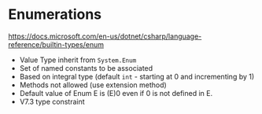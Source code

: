 # Enumerations
https://docs.microsoft.com/en-us/dotnet/csharp/language-reference/builtin-types/enum
- Value Type inherit from ```System.Enum```
- Set of named constants to be associated
- Based on integral type (default ```int``` - starting at 0 and incrementing by 1)
- Methods not allowed (use extension method)
- Default value of Enum E is (E)0 even if 0 is not defined in E.
- V7.3 type constraint
